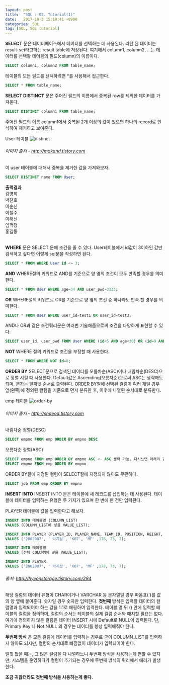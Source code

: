 ```yaml
---
layout: post
title:  "SQL : 02. Tutorial(1)"
date:   2017-10-3 15:10:41 +0900
categories: SQL
tag: [SQL, SQL tutorial]
---
```



**SELECT** 문은 데이터베이스에서 데이터를 선택하는 데 사용된다. 리턴 된 데이터는 result-set라고하는 result table에 저장된다. 여기에서 column1, column2, ...는 데이터를 선택할 테이블의 필드(column)의 이름이다.

```sql
SELECT column1, column2 FROM table_name;
```

테이블의 모든 필드를 선택하려면 \*를 사용해서 접근한다.

```sql
SELECT * FROM table_name;
```

**SELECT DISTINCT** 문은 주어진 필드의 이름에서 중복된 row를 제외한 데이터를 가져온다.

```sql
SELECT DISTINCT column1 FROM table_name;
```

주어진 필드의 이름 column1에서 중복된 2개 이상의 값이 있으면 하나의 record로 인식하여 제거하고 보여준다.




User 테이블
![distinct](../../../../assets/media/images/sql-002/001-distinct.png?raw=true)
###### 이미지 출처 - http://makand.tistory.com

이 user 테이블에 대해서 중복을 제거한 값을 가져와보자.

```sql
SELECT DISTINCT name FROM User;
```

**출력결과** <br>
김영희<br>
박찬호<br>
이순신<br>
이철수<br>
이해신<br>
임꺽정<br>
홍길동<br><br>

**WHERE** 문은 SELECT 문에 조건을 줄 수 있다. User테이블에서 id값이 3이하인 값만 검색하고 싶다면 이렇게 sql문을 작성하면 된다.

```sql
SELECT * FROM WHERE User id <= 3;
```

**AND** WHERE절의 키워드로 AND를 기준으로 양 옆의 조건이 모두 만족할 경우를 의미한다.

```sql
SELECT * FROM User WHERE age=34 AND user_pwd=3333;
```

**OR** WHERE절의 키워드로 OR를 기준으로 양 옆의 조건 중 하나라도 만족 할 경우를 의미한다.

```sql
SELECT * FROM User WHERE user_id=test1 OR user_id=test3;
```

AND나 OR과 같은 조건쿼리문은 여러번 기술해줌으로써 조건을 다양하게 표현할 수 있다.

```sql
SELECT user_id, user_pwd FROM User WHERE (id<5 AND age<30) OR (id=9 AND age<30)
```

**NOT** WHERE 절의 키워드로 조건을 부정할 때 사용한다.

```sql
SELECT * FROM WHERE NOT id=8;
```

**ORDER BY** SELECT문으로 검색된 데이터를 오름차순(ASC)이나 내림차순(DESC)으로 정렬 시킬 때 사용한다.
Default값은 Ascending(오름차순)으로써 ASC는 생략해도 되며, 문자는 알파벳 순서로 출력된다. ORDER BY절에 선택된 컬럼이 여러 개일 경우 앞(왼쪽)에 정의된 컬럼을 기준으로 먼저 분류한 후, 이후에 나열된 순서대로 분류한다.

emp 테이블
![order-by](../../../../assets/media/images/sql-002/002-order-by.png?raw=true)

###### 이미지 출처 - http://shaeod.tistory.com

내림차순 정렬(DESC)

```sql
SELECT empno FROM emp ORDER BY empno DESC
```

오름차순 정렬(ASC)

```sql
SELECT empno FROM emp ORDER BY empno ASC <- ASC 생략 가능. 다시쓰면 아래와 같다.
SELECT empno FROM emp ORDER BY empno   
```

ORDER BY절에 지정된 컬럼이 SELECT절에 지정되지 않아도 무관하다.

```sql
SELECT job FROM emp ORDER BY empno
```

**INSERT INTO** INSERT INTO 문은 테이블에 새 레코드를 삽입하는 데 사용된다. 테이블에 데이터를 입력하는 유형은 두 가지가 있으며 한 번에 한 건만 입력된다.

PLAYER 테이블에 값을 입력한다고 해보자.

```sql
INSERT INTO 테이블명 (COLUMN_LIST)
VALUES (COLUMN_LIST에 넣을 VALUE_LIST);

INSERT INTO PLAYER (PLAYER_ID, PLAYER_NAME, TEAM_ID, POSITION, HEIGHT, WEIGHT, BACK_NO)
VALUES ('2002007', ' 박지성', 'K07', 'MF' ,178, 73, 7);
```

```sql
INSERT INTO 테이블명
VALUES (전체 COLUMN에 넣을 VALUE_LIST);

INSERT INTO PLAYER
VALUES ('2002007', ' 박지성', 'K07', 'MF' ,178, 73, 7);
```

###### 출처: http://hyeonstorage.tistory.com/294

해당 컬럼의 데이터 유형이 CHAR이거나 VARCHAR 등 문자열일 경우 따옴표(')를 값의 양 옆에 붙여준다. 숫자일 경우 숫자만 입력한다. **첫번째** 방식은 입력할 데이터의 컬럼명과 입력되어야 하는 값을 1:1로 매핑하여 입력한다. 테이블 명 뒤 () 안에 입력할 테이블의 컬럼을 정의하며, 컬럼의 순서는 테이블의 실제 컬럼 순서와 매치할 필요는 없다. 여기에 정의하지 않은 컬럼은 데이터 INSERT 시에 Default로 NULL이 입력된다. 단, Primary Key 나 Not NULL 의 경우는 데이터를 항상 입력해줘야 한다.

**두번째 방식** 은 모든 컬럼에 데이터를 입력하는 경우로 굳이 COLUMN_LIST를 입력하지 않아도 되지만, 컬럼의 순서대로 빠짐없이 데이터가 입력되어야 한다.

얼핏 봤을 때는, 그 많은 컬럼을 다 나열하느니 두번째 방식을 사용하는게 편할 수 있지만, 시스템을 운영하다가 컬럼이 추가되는 경우에 두번째 방식의 쿼리에서 에러가 발생한다.

**조금 귀찮더라도 첫번째 방식을 사용하는게 좋다.**
